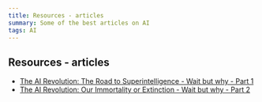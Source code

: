 ```yaml
---
title: Resources - articles
summary: Some of the best articles on AI
tags: AI
---
```


## Resources - articles


- [The AI Revolution: The Road to Superintelligence - Wait but why - Part 1](https://waitbutwhy.com/2015/01/artificial-intelligence-revolution-1.html)
- [The AI Revolution: Our Immortality or Extinction - Wait but why - Part 2](https://waitbutwhy.com/2015/01/artificial-intelligence-revolution-2.html)
